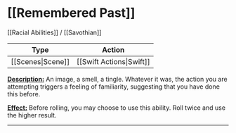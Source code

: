 # [[Remembered Past]]
[[Racial Abilities]] / [[Savothian]]

| Type | Action |
| --- | --- |
| [[Scenes\|Scene]] | [[Swift Actions\|Swift]] |

<u>**Description:**</u> An image, a smell, a tingle. Whatever it was, the action you are attempting triggers a feeling of familiarity, suggesting that you have done this before.

<u>**Effect:**</u> Before rolling, you may choose to use this ability. Roll twice and use the higher result.

---